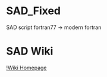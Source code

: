 # SAD_Fixed
SAD script fortran77 -> modern fortran

# SAD Wiki
[!Wiki Homepage](https://www-kekb.kek.jp/Documentation/SAD/)
